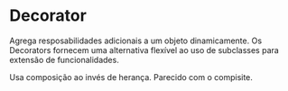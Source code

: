 # Decorator

Agrega resposabilidades adicionais a um objeto dinamicamente. Os Decorators fornecem uma alternativa flexível ao uso de subclasses para extensão de funcionalidades.

Usa composição ao invés de herança. Parecido com o compisite. 